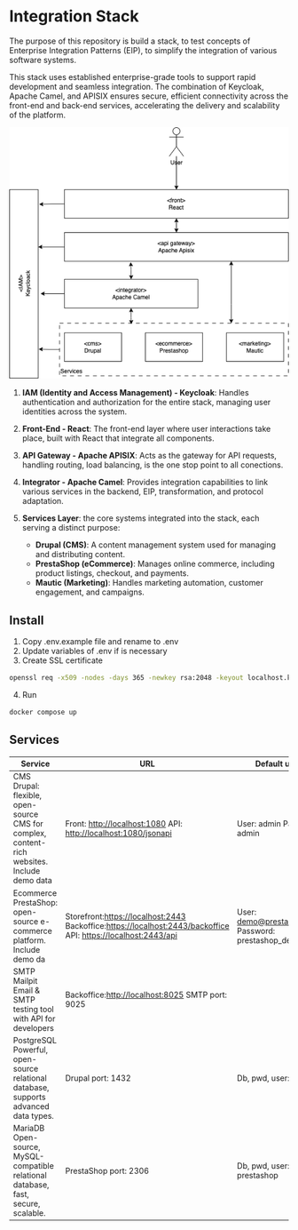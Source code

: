 # Integration Stack

The purpose of this repository is build a stack, to test concepts of Enterprise Integration Patterns (EIP), to simplify the integration of various software systems.

This stack uses established enterprise-grade tools to support rapid development and seamless integration. The combination of Keycloak, Apache Camel, and APISIX ensures secure, efficient connectivity across the front-end and back-end services, accelerating the delivery and scalability of the platform.

![](assets/diagram.png)

1. **IAM (Identity and Access Management) - Keycloak**: Handles authentication and authorization for the entire stack, managing user identities across the system.

2. **Front-End - React**: The front-end layer where user interactions take place, built with React that integrate all components.

3. **API Gateway - Apache APISIX**: Acts as the gateway for API requests, handling routing, load balancing, is the one stop point to all conections.

4. **Integrator - Apache Camel**: Provides integration capabilities to link various services in the backend, EIP, transformation, and protocol adaptation.

5. **Services Layer**: the core systems integrated into the stack, each serving a distinct purpose:
   - **Drupal (CMS)**: A content management system used for managing and distributing content.
   - **PrestaShop (eCommerce)**: Manages online commerce, including product listings, checkout, and payments.
   - **Mautic (Marketing)**: Handles marketing automation, customer engagement, and campaigns.

## Install

1. Copy .env.example file and rename to .env
2. Update variables of .env if is necessary
3. Create SSL certificate

```bash
openssl req -x509 -nodes -days 365 -newkey rsa:2048 -keyout localhost.key -out localhost.crt -subj "/C=US/ST=YourState/L=YourCity/O=YourOrganization/CN=localhost"
```

4. Run

```bash
docker compose up
```

## Services

| Service                                                                                     | URL                                                                                                                                                                                                         | Default users                                       |
| ------------------------------------------------------------------------------------------- | ----------------------------------------------------------------------------------------------------------------------------------------------------------------------------------------------------------- | --------------------------------------------------- |
| CMS Drupal: flexible, open-source CMS for complex, content-rich websites. Include demo data | Front: [http://localhost:1080](https://localhost:1080) API: [http://localhost:1080/jsonapi](https://localhost:1080/jsonapi)                                                                                 | User: admin Password: admin                         |
| Ecommerce PrestaShop: open-source e-commerce platform. Include demo da                      | Storefront:[https://localhost:2443](https://localhost:2443) Backoffice:[https://localhost:2443/backoffice](https://localhost:2443/backoffice) API: [https://localhost:2443/api](https://localhost:2443/api) | User: demo@prestashop.com Password: prestashop_demo |
| SMTP Mailpit Email & SMTP testing tool with API for developers                              | Backoffice:[http://localhost:8025](http://localhost:8025) SMTP port: 9025                                                                                                                                   |                                                     |
| PostgreSQL Powerful, open-source relational database, supports advanced data types.         | Drupal port: 1432                                                                                                                                                                                           | Db, pwd, user: drupal                               |
| MariaDB Open-source, MySQL-compatible relational database, fast, secure, scalable.          | PrestaShop port: 2306                                                                                                                                                                                       | Db, pwd, user: prestashop                           |
